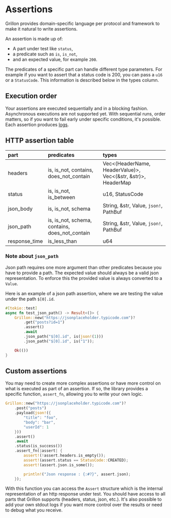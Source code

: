 # Assertions

Grillon provides domain-specific language per protocol and framework to make it natural to write
assertions.

An assertion is made up of:

- A part under test like `status`,
- a predicate such as `is`, `is_not`,
- and an expected value, for example `200`.

The predicates of a specific part can handle different type parameters. For example if you want to
assert that a status code is 200, you can pass a `u16` or a `StatusCode`. This information is
described below in the types column.

## Execution order

Your assertions are executed sequentially and in a blocking fashion. Asynchronous executions are not
supported yet. With sequential runs, order matters, so if you want to fail early under specific
conditions, it's possible. Each assertion produces [logs](../logs.md).

## HTTP assertion table

| part        | predicates                                   | types                                                   |
|:------------|:---------------------------------------------|:--------------------------------------------------------|
|headers      |is, is_not, contains, does_not_contain        |Vec<(HeaderName, HeaderValue)>, Vec<(&str, &str)>, HeaderMap                                                                                                              |
|status       |is, is_not, is_between                        |u16, StatusCode                                          |
|json_body    |is, is_not, schema                            |String, &str, Value, `json!`, PathBuf                    |
|json_path    |is, is_not, schema, contains, does_not_contain|String, &str, Value, `json!`, PathBuf                    |
|response_time|is_less_than                                  |u64                                                      |

### Note about `json_path`

Json path requires one more argument than other predicates because you have to provide a path. The
expected value should always be a valid json representation. To enforce this the provided value is always converted to
a `Value`.

Here is an example of a json path assertion, where we are testing the value under the path `$[0].id`.

```rust
#[tokio::test]
async fn test_json_path() -> Result<()> {
    Grillon::new("https://jsonplaceholder.typicode.com")?
        .get("posts?id=1")
        .assert()
        .await
        .json_path("$[0].id", is(json!(1)))
        .json_path("$[0].id", is("1"));

    Ok(())
}
```

## Custom assertions

You may need to create more complex assertions or have more control on what is executed as part
of an assertion. If so, the library provides a specific function, `assert_fn`, allowing you to write
your own logic.

```rust
Grillon::new("https://jsonplaceholder.typicode.com")?
    .post("posts")
    .payload(json!({
        "title": "foo",
        "body": "bar",
        "userId": 1
    }))
    .assert()
    .await
    .status(is_success())
    .assert_fn(|assert| {
        assert!(!assert.headers.is_empty());
        assert!(assert.status == StatusCode::CREATED);
        assert!(assert.json.is_some());

        println!("Json response : {:#?}", assert.json);
    });
```

With this function you can access the `Assert` structure which is the internal representation of an
http response under test. You should have access to all parts that Grillon supports (headers, status, json, etc.). It's also
possible to add your own stdout logs if you want more control over the results or need to debug
what you receive.
